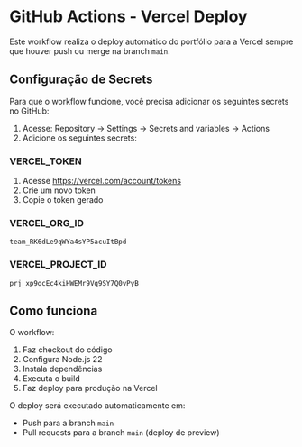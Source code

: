 # GitHub Actions - Vercel Deploy

Este workflow realiza o deploy automático do portfólio para a Vercel sempre que houver push ou merge na branch `main`.

## Configuração de Secrets

Para que o workflow funcione, você precisa adicionar os seguintes secrets no GitHub:

1. Acesse: Repository → Settings → Secrets and variables → Actions
2. Adicione os seguintes secrets:

### VERCEL_TOKEN
1. Acesse https://vercel.com/account/tokens
2. Crie um novo token
3. Copie o token gerado

### VERCEL_ORG_ID
```
team_RK6dLe9qWYa4sYP5acuItBpd
```

### VERCEL_PROJECT_ID
```
prj_xp9ocEc4kiHWEMr9Vq9SY7Q0vPyB
```

## Como funciona

O workflow:
1. Faz checkout do código
2. Configura Node.js 22
3. Instala dependências
4. Executa o build
5. Faz deploy para produção na Vercel

O deploy será executado automaticamente em:
- Push para a branch `main`
- Pull requests para a branch `main` (deploy de preview)